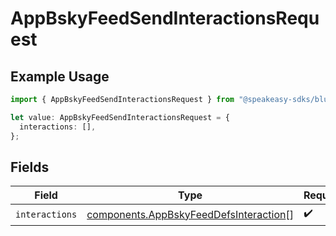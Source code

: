 # AppBskyFeedSendInteractionsRequest

## Example Usage

```typescript
import { AppBskyFeedSendInteractionsRequest } from "@speakeasy-sdks/bluesky/models/operations";

let value: AppBskyFeedSendInteractionsRequest = {
  interactions: [],
};
```

## Fields

| Field                                                                                            | Type                                                                                             | Required                                                                                         | Description                                                                                      |
| ------------------------------------------------------------------------------------------------ | ------------------------------------------------------------------------------------------------ | ------------------------------------------------------------------------------------------------ | ------------------------------------------------------------------------------------------------ |
| `interactions`                                                                                   | [components.AppBskyFeedDefsInteraction](../../models/components/appbskyfeeddefsinteraction.md)[] | :heavy_check_mark:                                                                               | N/A                                                                                              |